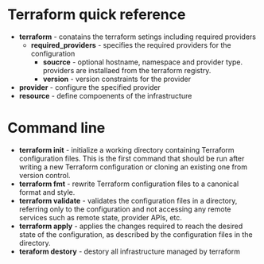 # Terraform quick reference

- **terraform** - conatains the terraform setings including required providers
  - **required_providers** - specifies the required providers for the configuration
    - **soucrce** - optional hostname, namespace and provider type. providers are installaed from the terraform registry.
    - **version** - version constraints for the provider
- **provider** - configure the specified provider
- **resource** - define compoenents of the infrastructure

# Command line
- **terraform init** - initialize a working directory containing Terraform configuration files. This is the first command that should be run after writing a new Terraform configuration or cloning an existing one from version control.
- **terraform fmt** - rewrite Terraform configuration files to a canonical format and style.
- **terraform validate** - validates the configuration files in a directory, referring only to the configuration and not accessing any remote services such as remote state, provider APIs, etc.
- **terraform apply** - applies the changes required to reach the desired state of the configuration, as described by the configuration files in the directory.
- **teraform destory** - destory all infrastructure managed by terraform